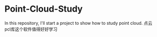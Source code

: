 # Point-Cloud-Study
In this repository, I'll start a project to show how to study point cloud.
点云pcl库这个软件值得好好学习
